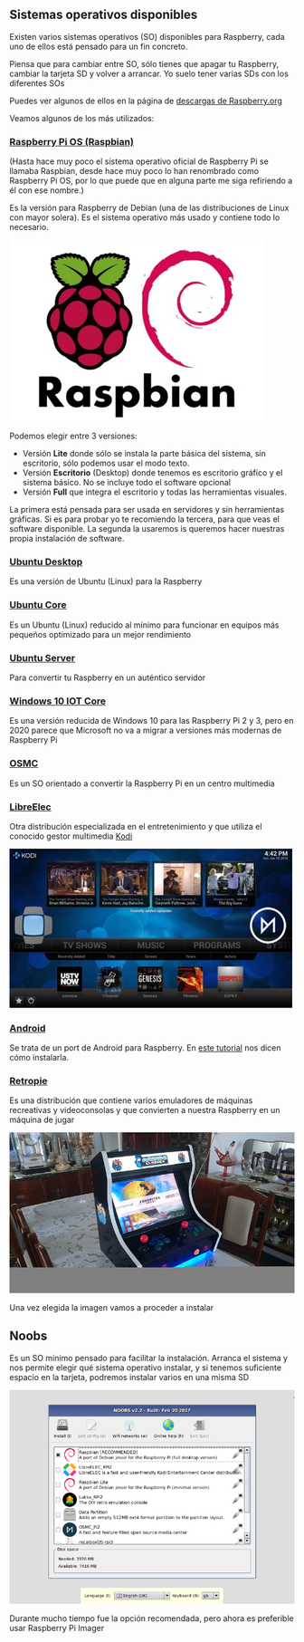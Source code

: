 ## Sistemas operativos disponibles

Existen varios sistemas operativos (SO) disponibles para Raspberry, cada uno de ellos está pensado para un fin concreto.

Piensa que para cambiar entre SO, sólo tienes que apagar tu Raspberry, cambiar la tarjeta SD y volver a arrancar. Yo suelo tener varias SDs con los diferentes SOs

Puedes ver algunos de ellos en la página de [descargas de Raspberry.org](https://www.raspberrypi.com/software/)

Veamos algunos de los más utilizados:

### [Raspberry Pi OS (Raspbian)](https://www.raspberrypi.com/software/operating-systems/)

(Hasta hace muy poco el sistema operativo oficial de Raspberry Pi se llamaba Raspbian, desde hace muy poco lo han renombrado como Raspberry Pi OS, por lo que puede que en alguna parte me siga refiriendo a él con ese nombre.)

Es la versión para Raspberry de Debian (una de las distribuciones de Linux con mayor solera). Es el sistema operativo más usado y contiene todo lo necesario.

![Raspbian](./images/Raspbian.jpg)

Podemos elegir entre 3 versiones:
* Versión **Lite** donde sólo se instala la parte básica del sistema, sin escritorio, sólo podemos usar el modo texto.
* Versión **Escritorio** (Desktop) donde tenemos es escritorio gráfico y el sistema básico. No se incluye todo el software opcional
* Versión **Full** que integra el escritorio y todas las herramientas visuales. 

La primera está pensada para ser usada en servidores y sin herramientas gráficas. Si es para probar yo te recomiendo la tercera, para que veas el software disponible. La segunda la usaremos is queremos hacer nuestras propia instalación de software.

### [Ubuntu Desktop](https://ubuntu.com/download/raspberry-pi)

Es una versión de Ubuntu (Linux) para la Raspberry

### [Ubuntu Core](https://ubuntu.com/download/raspberry-pi-core)

Es un Ubuntu (Linux) reducido al mínimo para funcionar en equipos más pequeños optimizado para un mejor rendimiento

### [Ubuntu Server](https://ubuntu.com/download/raspberry-pi)

Para convertir tu Raspberry en un auténtico servidor

### [Windows 10 IOT Core](https://docs.microsoft.com/en-us/windows/iot-core/downloads)

Es una versión reducida de Windows 10 para las Raspberry Pi 2 y 3, pero en 2020 parece que Microsoft no va a migrar a versiones más modernas de Raspberry Pi

### [OSMC](https://osmc.tv/download/)

Es un SO orientado a convertir la Raspberry Pi en un centro multimedia

### [LibreElec](http://libreelec.tv/)

Otra distribución especializada en el entretenimiento y que utiliza el conocido gestor multimedia [Kodi](https://kodi.tv/)

![OpenElec](./images/openelec-vs-osmc-ft-500x281.jpg)

### [Android](https://emteria.com/)

Se trata de un port de Android para Raspberry. En [este tutorial](https://magpi.raspberrypi.com/articles/android-raspberry-pi) nos dicen cómo instalarla.

### [Retropie](https://retropie.org.uk/)

Es una distribución que contiene varios emuladores de máquinas recreativas y videoconsolas y que convierten a nuestra Raspberry en un máquina de jugar 

![Máquina de juegos con RAspberry Pi](./images/800px-Arcade_bartop.jpg)

Una vez elegida la imagen vamos a proceder a instalar


## Noobs

Es un SO mínimo pensado para facilitar la instalación. Arranca el sistema y nos permite elegir qué sistema operativo instalar, y si tenemos suficiente espacio en la tarjeta, podremos instalar varios en una misma SD

![noobs](./images/noobs.png)

Durante mucho tiempo fue la opción recomendada, pero ahora es preferible usar Raspberry Pi Imager

